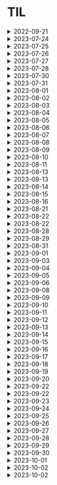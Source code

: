 # TIL 

<details>
<summary>2022-09-21</summary>


### 1. 리눅스 커맨드라인 기초
```
# print working directory
pwd
```
- ~ : 사용자의 root directory에 있음을 의미

```
# change directory
cd
```
- cd만 입력하면 root directory로 이동
- cd .. 을 입력하면, 이전 디렉토리로 이동
- / 는 절대경로를 의미


```
ls // list
```
- ls 뒤에는 -a, -l 옵션을 붙일 수 있음
> - a : 숨긴 파일/폴더까지 보여줌
> - l : 자세한 내용 (권한, 수정 날짜 등) 출력
> - 합쳐서 -al 옵션 사용 가능


### vim 사용법
> window에서 git bash를 사용할 때, default editor로 vim을 세팅했기 때문에, git을 사용하려면 반드시 vim을 사용할 줄 알아야 한다
(최소 파일 수정하는 것까지는 알아야 git을 다룰 수 있음)
```
vim // 문자 편집기
```
- vim test.txt 등으로 없는 파일 즉시 생성 가능
- vim 에디터 처음 켰을 때에는 명령 모드로 진입 (입력 불가능)
- 입력모드 전환 ->  `i`
- 입력모드 빠져나오기 -> `esc`
- 단순 저장 -> `:w` + `enter`(단순 저장, write)
- vim 빠져나오기 -> `:q` (빠져나오기, quit)
- 저장하고 빠져나오기 -> `:wq!` (write and quit)

```
vim 에서 문서 비정상적 종료 되었을 경우
```
- 리커버리 모드가 켜짐
- 대문자 R로 들어가서 저장하고, :wq로 나옴
- 다시 들어가도 attention 명령 출력됨
> - 이 경우, 메세지에 출력되는 .파일명.txt.swp 파일 삭제
> - rm.파일명.txt.swp로 지우거나, 디렉토리에서 바로 삭제


### commit

#### 정의
- The "commit" commend is used to save your changes to the local repository.
- 커밋 하나는 독립적인 버전을 나타냄
- The git commit command captures a snapshot of the project's currently staged changes.
- 스냅샷(사진)과 유사

#### 언제 커밋을 만드는가?
- logical한 변경이 있을 때 만듦
- 가능하다면 커밋 단위는 작을 수록 좋음 (rollback을 위함)


### Git ignore
`.gitignore`이란?
> - Project에 원하지 않는 Backup File이나 Log File , 혹은 컴파일 된 파일들을 Git에서 제외시킬수 있는 설정 File이다.
> - 운영 체계, 사용 툴, 언어 선택
> - https://www.toptal.com/developers/gitignore

</details>




<details>
<summary>2023-07-24</summary>
  
- Atomic Habits 1챕터 -> Good Habits, Bad Habits  <br>
- html 문법 -> 토글 만들기 (details)  <br>
- 시간 관리 타임 트래커

</details>


<details>
<summary>2023-07-25</summary>
  
- vscode 에 git bash 기본 터미널 설정 변경
    - git bash 터미널 vscode 바깥에 뜨는 문제 해결
- git clone & commit & push 구조 떠올리기
- 신체 교정 운동
  
</details>


<details>
<summary>2023-07-26</summary>
  
- 개인 과제 -> 인게임 보상이 결제에 미치는 영향 파악
    - 가설 기각, 후속 분석 위한 새로운 가설 제안 필요
- 타임 트래커 -> 시간 계획 지키기 성공
    - 기상 시간, 출근 전 독서, To Do 해결 
  
</details>


<details>
<summary>2023-07-27</summary>
  
- 주니어 데이터 분석가 모임 참석
    - 데잇걸즈, 지난 6개월 회고, 앞으로의 6개월 계획
  
</details>




<details>
<summary>2023-07-28</summary>
  
- 개인 과제 발전안
- 타임 트래커
- 삶 돌보기 
  
</details>


<details>
<summary>2023-07-30</summary>
  
- 타임 트래커
- 가족과 시간 보내기
- 내 삶 돌봄, 감사일기
  
</details>



<details>
<summary>2023-07-31</summary>
  
- 타임 트래커
- 운동, 신체 교정
- 내 삶 돌봄, 감사일기
  
</details>


<details>
<summary>2023-08-01</summary>
  
- 타임 트래커
- 시뮬레이터 > 깃 브랜치, 머지, 풀 리퀘스트 (for 협업)
  
</details>




<details>
<summary>2023-08-02</summary>
  
- 타임 트래커
- python 프로그래밍, 깃으로 협업 익숙해지기
- 삶 돌보기 (to do)
  
</details>


<details>
<summary>2023-08-03</summary>
  
- 타임 트래커
- python 프로그래밍 (딕셔너리), 깃 명령어
- 삶 돌보기 (to do)
  
</details>


<details>
<summary>2023-08-04</summary>
  
- 타임 트래커
- 삶 돌보기 (to do)
  
</details>


<details>
<summary>2023-08-05</summary>
  
- 타임 트래커
- 업무 develop
    - 타임트래커 주니어 플래너 챌린지 참여
  
</details>

<details>
<summary>2023-08-06</summary>
  
- 타임 트래커
- 업무 develop
    - 타임트래커 주니어 플래너 챌린지 참여
    - excel 데이터 도구 사용
  
</details>

<details>
<summary>2023-08-07</summary>
  
- 주니어 플래너 (타임트래커 체험단)
- 업무 develop
    - python class 이해
        - https://rebro.kr/133
        - 내 언어로 정리하고, 시뮬 코드에 적용 필요
- 운동 (pt)        
  
</details>


<details>
<summary>2023-08-08</summary>
  
- 주니어 플래너 (타임트래커 체험단)
- 삶 챙기기
    - 휴가 전 집 정리
</details>

<details>
<summary>2023-08-09</summary>
  
> - 8/9 ~ 8/13 여름 휴가
- 주니어 플래너 (타임트래커 체험단) 
</details>



<details>
<summary>2023-08-10</summary>
  
> - 8/9 ~ 8/13 여름 휴가
- 주니어 플래너 (타임트래커 체험단) 
</details>

<details>
<summary>2023-08-11</summary>
  
> - 8/9 ~ 8/13 여름 휴가
- 주니어 플래너 (타임트래커 체험단) 
</details>





<details>
<summary>2023-08-13</summary>
  
- 여름 휴가 끝! 월요일 업무 준비
    - 놓친 슬랙 메세지 리딩, 업무 따라가기
    - 타임 트래커 작성
- 삶 챙기기
    - 짐 정리, 몸 건강 챙기기
  
</details>



<details>
<summary>2023-08-13</summary>
  
- 주니어 트래커
- python develop
    - 함수 안에서 함수 호출하기
    - 기능 class로 묶기
  
</details>

<details>
<summary>2023-08-14</summary>
  
- 삶 돌보기 : 필라테스
- 주니어 트래커
- 업무 발전
    - 업무 회고 : 업무 발전을 위한 공부는 업무 외 시간에
    - 업무 발전을 위해 필요한 공부
        - SQL (튜닝이 가능한 수준)
        - Python (원하는 기능 구현할 수 있는 수준)
  
</details>


<details>
<summary>2023-08-15</summary>
  
- 주니어 트래커
- 업무 발전 python develop
    - 함수 안에서 함수 호출
    - py 파일끼리 서로 호출하기
  
</details>



<details>
<summary>2023-08-16</summary>
  
- 삶 돌보기 : pt
- 주니어 트래커
- 업무 발전
    - 업무 회고 : 업무사항 전달 전 셀프 체크
        - 놓친 건 없는가? 제대로 된 정보를 전달하고 있는가?
    - Python 시뮬레이터 완성 (내가 해냄!)
        - 헤메던 부분 해결 : 누적 점수화 / 라운드 변경 시 새 변수에 누적합으로 넣어줌
  
</details>


<details>
<summary>2023-08-21</summary>
  
- 주니어 트래커
- 업무 발전
    - 업무 회고 : 상사는 무엇을 궁금해 하는가?
        - 묻지 않아도 추가로 전달할 수 있는 "쓸모있는 정보"
        - "믿을 수 있는" 정보
    - Python 시뮬레이터 디버깅
        - 앨범 리워드 수정
        - 포인트 시스템 리워드 수정
        - 추가 필요 : 포인트 시스템 리워드 -> 카드팩
  
</details>



<details>
<summary>2023-08-22</summary>
    
- 삶 돌보기 : 필라테스!
- 주니어 트래커
- 업무 발전
    - 업무 체크리스트 만들기 : 내가 자주 실수하는 것들 모아서, 다시 실수하지 않도록
- 팀 따또같 발표자료 준비 : Python 관련 (블로그 업데이트 하기)
  
</details>



<details>
<summary>2023-08-22</summary>
    
- 주니어 트래커
- 업무 발전
    - 시뮬레이션 필요한 데이터 컬럼 타입 추가
- 팀 따또같 모임 : Python 공부 내용 발표
  
</details>


<details>
<summary>2023-08-28</summary>
    
- 주니어 트래커
- 업무 발전
    - 시뮬레이션 필요한 데이터 추가 (sp)
    - 표준 편차, z-score를 활용한 7일 이동평균 트래킹
  
</details>



<details>
<summary>2023-08-29</summary>

- 삶 돌보기 : 필라테스
- 주니어 트래커
- 업무 발전
    - 시뮬레이션 데이터 / 실제 데이터 비교
    - 업무 커뮤니케이션 코스트 줄이기 : 오픈된 장소에서, 모두가 볼 수 있게, 다시 되물을만한 정보는 미리 제공하여 시간 낭비 하지 않기
  
</details>


<details>
<summary>2023-08-31</summary>

- 삶 돌보기 : 피티
- 주니어 트래커
- 업무 발전
    - 시뮬레이션 데이터 / 실제 데이터 비교 : 퀘스트 난이도 의도된 것인지 기획에 전달 (시뮬레이션 상 너무 어려워짐)
    - 업무 커뮤니케이션 코스트 줄이기 : 시뮬레이션 버전과 공유 문서 버전 맞추기
  
</details>



<details>
<summary>2023-09-01</summary>

- 삶 돌보기 : 집 정리
- 주니어 트래커
- 업무 발전
    - AURORA / REDSHIFT 데이터 집계 차이 발견
        - 1. 씽크가 늦게 되어서 다를 수 있음
        - 2. aurora에서 update쳤어도, 해당 유저가 계속 접속중이면 db에 반영되지 않아서 다를 수 있음
        - 3. 인수 합병 때 넘어온 데이터들이 있어서, 인수 이후 한 번도 들어오지 않았다면 새로운 register_date가 생성되었을 수 있음
  
</details>


<details>
<summary>2023-09-03</summary>

- 삶 돌보기 : 씽크대 보수공사, 집 정리
- 주니어 트래커
  
</details>


<details>
<summary>2023-09-04</summary>

- 주니어 트래커
- 업무 발전 : 협업 상황에서 스프레드 시트 활용해서 협업 cost 줄이기, 파라미터 입력창 (쿼리 베이스) 사용해서 대시보드 수정하기
  
</details>


<details>
<summary>2023-09-05</summary>

- 삶 돌보기 : 필라테스
- 주니어 트래커
- 업무 발전
    - 데이터 시각화 : 척도가 다른 두 데이터를 한 그래프 안에 표현해야 할 때 -> 이중축, 같은 형태의 그래프 (선 + 선) 사용하기, 기준 맞추기 (7일 이동평균이라면, 나머지 하나도 7일 이동평균으로)
</details>


<details>
<summary>2023-09-06</summary>

- 삶 돌보기 : 식습관 관리 시작
- 주니어 트래커
- 업무 발전
    - 협업! 내가 지금 해야하는 일 주체적으로 찾아서 하기
</details>


<details>
<summary>2023-09-08</summary>

- 삶 돌보기 : 식습관 관리, 걷기 운동
- 주니어 트래커
- 업무 발전
    - 내가 해온 일 & 성과 정리, 앞으로 해야할 일과 내고싶은 성과를 위해 해야할 일 정리

</details>


<details>
<summary>2023-09-09</summary>

- 삶 돌보기 : 식습관 관리
- 경력 기술서 업데이트, 포트폴리오 페이지 업데이트

</details>


<details>
<summary>2023-09-10</summary>

- 삶 돌보기 : 식습관 관리, 걷기 운동
- 지난 주 업무 회고, 다음 주 해야 할 일 정리
    - 지난 주 업무 아쉬웠던 점 : 한 번에 처리할 수 있는 일을 두 번씩 나누어 해서 두 배의 시간이 쓰였음. 한 번에 할 수 있는 일이 뭐가 있는지 확인해보고, 시간을 효율적으로 써야 다른 걸 할 시간이 늘어남
    - 다음 주 해야할 일 : 월요일 출근하자마자 라이브 모니터링 (필수!!)

</details>




<details>
<summary>2023-09-11</summary>

- 주니어 트래커
- 형우 깃 입문 도와주기
    - 깃 기본 설정
    - 원격 저장소 <> 로컬 연결
    - 브랜치 개념 알려주기
    - 단순 저장으로 안 될 때 명령어
        - git add -A
        - ctrl + s re test
        - 한컴 문제인지 확인
        - 한컴 문제 아니고, git add . 을 원래 했었는데 이 부분을 -am으로 대체하는 과정에서 생긴 문제 ㅎㅎ;
<<<<<<< HEAD
        - ignore 파일 삭제
=======
>>>>>>> test

</details>



<details>
<summary>2023-09-12</summary>

- 삶 돌보기 : 식습관 관리, 필라테스
- 업무 발전 :  
    - 지표 정의 : n시점 이후에 획득한 카드, register_date / update_date 중 어떤 지표를 사용해서 집계할 것인지 
        -> update_date 사용하기로 (획득한 시점 이후에 오픈한 경우 새로운 아이템을 획득하기 때문에 집계 필요)
    - 데이터 시각화 : 읽는 이가 원하는 시각 자료 만들기
        - 내가 생각했던 보기 편한 자료는 단위를 10 단위로 잘라서 x축에 나타내는 것이었지만, 읽는이(헤드)는 그렇게 생각하지 않음. 리대시의 순서 오더 문제로 인해 단위를 0부터 수치화 해서 표현했는데, 단위를 변환해서 읽는 것이 아닌 0~ 수치 그대로 해석해서 곤란했음. 
        - 시간이 얼마나 걸렸고, 얼마나 멋진 코드를 짰는지가 중요한 게 아님. 단순하고 때로는 무식하더라도 읽는 이가 이 자료를 보고 전달하고자 하는 바를 명확하게 이해할 수 있도록 데이터를 표현하는 것이 분석가에게는 중요한 덕목이 될 것.

</details>




<details>
<summary>2023-09-13</summary>

- 삶 돌보기 : 식습관 관리, 작은 성공 경험 만들기 (포트폴리오에 1시간 쓰기)
- 업무 발전 :  
    - 주체적 업무 수행 : 기획팀에 단순히 데이터만 던져줄 수 있는 일이었지만, 내가 먼저 이런 저런 제안안을 줬기 때문에 wc 천장 수치 집계는 나의 업무가 되었음. 앞으로도 내가 아쉬움을 느끼는 부분들 (우리는 단순히 숫자만 주는 부서가 아닌데, 모든 의사결정은 기획팀이 하는 것 같다고 느껴왔음) 에 있어 주체적이고 능동적으로 일할 필요가 있다!
        -내가 먼저 제안안을 가져갔기 때문에 잘했다고 칭찬받은 것. 말씀했던 내용 (그래프, 수치) 만 가져갔다면 실장님께 인정받기 어려웠을 테다. 시키는 일도 못하는 단계 -> 시키는 일은 해내는 단계 -> 시키지 않았는데 생각하지 못한 것까지 해오는 단계로 나아가기 위해 계속해서 고민하자!

</details>


<details>
<summary>2023-09-14</summary>

- 삶 돌보기 : 식습관 관리, 주니어 트래커, 작은 성공 경험 만들기 (포트폴리오에 1시간 쓰기)
- 업무 발전 : 
    - 데이터 그립 사용법 익히기
    - 슈퍼셋 사용법 익히기

</details>

<details>
<summary>2023-09-15</summary>

- 삶 돌보기 : 식습관 관리, 주니어 트래커, 운동(PT)
- 업무 발전 : 
    - 슈퍼셋에 익숙해지기
    - 파이썬 스터디 참여

</details>

<details>
<summary>2023-09-16</summary>

- 삶 돌보기 : 식습관 관리, 주니어 트래커
- 데잇걸즈 네트워킹 모임 참석
    - 다양한 산업에서 데이터 분석가/기획자/개발자로 일하는 데잇걸즈 1~6기 구성원들의 생생한 직무 이야기를 들을 수 있었다
    - 더 열심히 살아야겠다! 더 공부하고, 업무에 적용하고, 발전시켜나가며 이들에게 도움받고, 도움줄 수 있는 구성원이 되고 싶은 열망이 더더욱 커졌다
    - 앞으로 일을 대할 때 어떤 마음가짐으로 일을 대해야 할지 깊게 고민할 수 있는 자리였다


</details>


<details>
<summary>2023-09-17</summary>

- 삶 돌보기 : 식습관 관리, 주니어 플래너(주니어리)
- 트래커스 브랜딩 모임 참여

</details>

<details>
<summary>2023-09-18</summary>

- 삶 돌보기 : 식습관 관리, 주니어 플래너(주니어리)
- 트래커스 브랜딩 모임 인증

</details>



<details>
<summary>2023-09-19</summary>

- 삶 돌보기 : 식습관 관리, 운동(필라테스)
- 트래커스 브랜딩 모임 참여, 인증
- 업무 스터디 : Python 스터디

</details>


<details>
<summary>2023-09-20</summary>

- 삶 돌보기 : 식습관 관리, 개인 운동
- 트래커스 브랜딩 모임 참여, 인증
- 업무 발전 : Python
    - 엄청 멋지고 대단한 코드가 아니더라도 이가 없으면 잇몸으로의 정신으로, 내가 할 줄 아는 방법을 동원해서 해냈다!! 멋진 코드, 대단한 코드도 좋지만 내가 할 수 있는 방법을 동원해서 due date를 맞추는 게 더 중요하다

</details>



<details>
<summary>2023-09-22</summary>

- 삶 돌보기 : 식습관 관리
- 트래커스 브랜딩 모임 참여, 인증
</details>



<details>
<summary>2023-09-22</summary>

- 삶 돌보기 : 식습관 관리, 운동 (PT)
- 트래커스 브랜딩 모임 참여, 인증
- 업무 발전 : SQL - Redash Alert
    - 처음 하는 앨럿 만들기 업무라 많이 헤메고 어려웠고, 내가 못 할 것 같았지만 결국 해냈다. 다 사람이 하는 일이고 못 할 일은 없다. 처음이라 미숙할 수는 있지만 할 수 있는 일이라고 생각하고 하나씩 문제를 해결해 나가면 된다는 걸 배운 하루.
</details>



<details>
<summary>2023-09-23</summary>

- 삶 돌보기 : - 
- 트래커스 브랜딩 모임 참여, 인증
- 개인 회고 : 나를 돌보지 않으니 하루가 무너지는 걸 알았다. 내일은 조금 더 힘내서 나를 돌아보고, 챙겨보자!
</details>


<details>
<summary>2023-09-24</summary>

- 삶 돌보기 : 식습관 관리
- 트래커스 브랜딩 모임 참여, 인증 - 일 주일 회고
- 이력서, 경력기술서 업데이트
</details>


<details>
<summary>2023-09-25</summary>

- 삶 돌보기 : 식습관 관리
- 트래커스 브랜딩 모임 참여, 인증
- 이력서, 경력기술서 업데이트
</details>



<details>
<summary>2023-09-26</summary>

- 삶 돌보기 : 식습관 관리
- 트래커스 브랜딩 모임 참여, 인증
- 성과 : 열심히 해온 결과가 있었던 날!! 대견하다. 스스로에게 자신감을 갖고 앞으로도 계속 앞으로 나아가자.
</details>



<details>
<summary>2023-09-27</summary>

- 삶 돌보기 : 식습관 관리
- 트래커스 브랜딩 모임 참여, 인증
- 영적 시간 : 가족들과 시간 보내기 (아버지 생신!) 가족의 소중함을 알게 된 하루
- 지적 시간 : 채용 과제 초안 그리기
</details>



<details>
<summary>2023-09-28</summary>

- 트래커스 브랜딩 모임 참여, 인증
- 영적 시간 : 가족들과 시간 보내기
- 지적 시간 : 채용 과제
</details>




<details>
<summary>2023-09-29</summary>

- 트래커스 브랜딩 모임 참여, 인증
- 영적 시간 : 가족들과 시간 보내기 (추석 당일!)
- 지적 시간 : 채용 과제 -> 가족들과 시간도 보내고, 채용 과제 하러 오후에 내 시간도 잘 사용했다. 트래커스 덕분이다. 앞으로도 지금처럼 시간을 잘 관리해서 시간 관리의 마스터가 되어보자!
</details>


<details>
<summary>2023-09-30</summary>

- 트래커스 브랜딩 모임 참여, 인증
    - 트래커스 모임 참여율 100% !! 진짜 대견하다
- 지적 시간 : 채용 과제
- 영적 시간 : 놀고 싶은 마음 이겨내고 과제 하러 서울로 왔다. 아쉽지만 지금 당장 내 눈 앞에 놓인 task에 집중하자!
</details>

<details>
<summary>2023-10-01</summary>

- 트래커스 브랜딩 모임 참여, 인증
    - 트래커스 모임 참여율 100% 으로 완주 끝!!
- 지적 시간 : 채용 과제
- 영적 시간 : 아침 시간 활용하기 위해서 일부러 당근 약속 잡고 일찍 일어났다. 오후에 낮잠 꾹 참고 지금 해야할 일에 집중했다. 
</details>


<details>
<summary>2023-10-02</summary>

- 지적 시간 : 채용 과제
- 영적 시간 : 아침에 일어나서 바로 샤워하고 정신 깨워서 할 일 수행했다! 수면시간을 컨트롤 하지 못하는 게 내심 불만이었는데, 앞으로도 오늘처럼만 해도 좋을 것 같다
</details>




<details>
<summary>2023-10-02</summary>

- 지적 시간 : 채용 과제
- 영적 시간 : 아침에 일어나서 운동 다녀오고, 컨디션 조절을 아주 잘 했다!! 아주 아주 뿌듯하다
- 업무 : 라이브 모니터링 별 문제 없이 잘 수행되었다. 모니터링 시간 전에 제대로 작동하는 지 다시 한 번 확인했기 때문에 문제가 없을 수 있었다.
</details>

